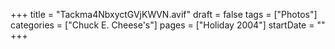 +++
title = "Tackma4NbxyctGVjKWVN.avif"
draft = false
tags = ["Photos"]
categories = ["Chuck E. Cheese's"]
pages = ["Holiday 2004"]
startDate = ""
+++
